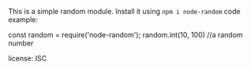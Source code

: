 This is a simple random module.
Install it using `npm i node-random`
code example:

const random = require('node-random');
random.int(10, 100) //a random number

license: ISC